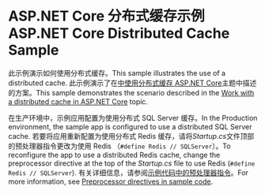 # <a name="aspnet-core-distributed-cache-sample"></a><span data-ttu-id="ac40e-101">ASP.NET Core 分布式缓存示例</span><span class="sxs-lookup"><span data-stu-id="ac40e-101">ASP.NET Core Distributed Cache Sample</span></span>

<span data-ttu-id="ac40e-102">此示例演示如何使用分布式缓存。</span><span class="sxs-lookup"><span data-stu-id="ac40e-102">This sample illustrates the use of a distributed cache.</span></span> <span data-ttu-id="ac40e-103">此示例演示了在[中使用分布式缓存 ASP.NET Core](https://docs.microsoft.com/aspnet/core/performance/caching/distributed)主题中描述的方案。</span><span class="sxs-lookup"><span data-stu-id="ac40e-103">This sample demonstrates the scenario described in the [Work with a distributed cache in ASP.NET Core](https://docs.microsoft.com/aspnet/core/performance/caching/distributed) topic.</span></span>

<span data-ttu-id="ac40e-104">在生产环境中，示例应用配置为使用分布式 SQL Server 缓存。</span><span class="sxs-lookup"><span data-stu-id="ac40e-104">In the Production environment, the sample app is configured to use a distributed SQL Server cache.</span></span> <span data-ttu-id="ac40e-105">若要将应用重新配置为使用分布式 Redis 缓存，请将*Startup.cs*文件顶部的预处理器指令更改为使用 Redis （`#define Redis // SQLServer`）。</span><span class="sxs-lookup"><span data-stu-id="ac40e-105">To reconfigure the app to use a distributed Redis cache, change the preprocessor directive at the top of the *Startup.cs* file to use Redis (`#define Redis // SQLServer`).</span></span> <span data-ttu-id="ac40e-106">有关详细信息，请参阅[示例代码中的预处理器指令](https://docs.microsoft.com/aspnet/core/#preprocessor-directives-in-sample-code)。</span><span class="sxs-lookup"><span data-stu-id="ac40e-106">For more information, see [Preprocessor directives in sample code](https://docs.microsoft.com/aspnet/core/#preprocessor-directives-in-sample-code).</span></span>
